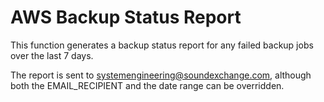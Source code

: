 # AWS Backup Status Report

This function generates a backup status report for any failed backup jobs over the last 7 days.

The report is sent to systemengineering@soundexchange.com, although both the EMAIL_RECIPIENT and the date range can be
overridden.

